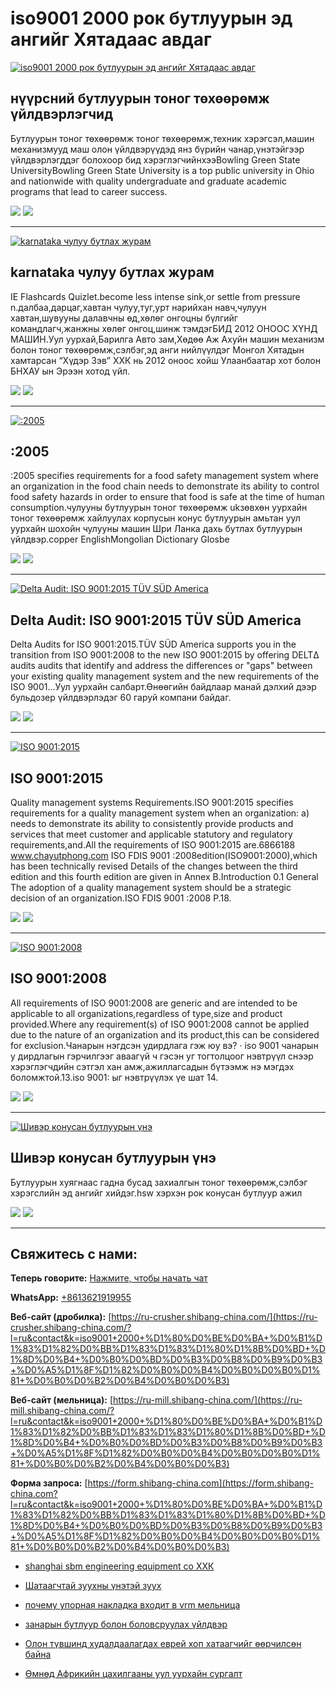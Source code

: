 # iso9001 2000 рок бутлуурын эд ангийг Хятадаас авдаг

<a href="https://swt.shibang-china.com/?l=ru&img&k=iso9001+2000+%D1%80%D0%BE%D0%BA+%D0%B1%D1%83%D1%82%D0%BB%D1%83%D1%83%D1%80%D1%8B%D0%BD+%D1%8D%D0%B4+%D0%B0%D0%BD%D0%B3%D0%B8%D0%B9%D0%B3+%D0%A5%D1%8F%D1%82%D0%B0%D0%B4%D0%B0%D0%B0%D1%81+%D0%B0%D0%B2%D0%B4%D0%B0%D0%B3" target="_blank">![iso9001 2000 рок бутлуурын эд ангийг Хятадаас авдаг](http://static.shibang-china.com/all-800x300/528.jpg)</a>

## нүүрсний бутлуурын тоног төхөөрөмж үйлдвэрлэгчид
Бутлуурын тоног төхөөрөмж тоног төхөөрөмж,техник хэрэгсэл,машин механизмууд маш олон үйлдвэрүүдэд янз бүрийн чанар,үнэтэйгээр үйлдвэрлэгддэг болохоор бид хэрэглэгчийнхээBowling Green State UniversityBowling Green State University is a top public university in Ohio and nationwide with quality undergraduate and graduate academic programs that lead to career success.


<a href="https://whatsapp.shibangsoft.com/WhatsApp.php" target="_blank" title="WhatsApp">![](http://static.shibang-china.com/icon/whatsapp.png)</a> <a href="https://swt.shibang-china.com/?l=ru&icon&k=iso9001+2000+%D1%80%D0%BE%D0%BA+%D0%B1%D1%83%D1%82%D0%BB%D1%83%D1%83%D1%80%D1%8B%D0%BD+%D1%8D%D0%B4+%D0%B0%D0%BD%D0%B3%D0%B8%D0%B9%D0%B3+%D0%A5%D1%8F%D1%82%D0%B0%D0%B4%D0%B0%D0%B0%D1%81+%D0%B0%D0%B2%D0%B4%D0%B0%D0%B3" target="_blank">![](http://static.shibang-china.com/icon/chat-ru.png)</a>

---

<a href="https://swt.shibang-china.com/?l=ru&img&k=iso9001+2000+%D1%80%D0%BE%D0%BA+%D0%B1%D1%83%D1%82%D0%BB%D1%83%D1%83%D1%80%D1%8B%D0%BD+%D1%8D%D0%B4+%D0%B0%D0%BD%D0%B3%D0%B8%D0%B9%D0%B3+%D0%A5%D1%8F%D1%82%D0%B0%D0%B4%D0%B0%D0%B0%D1%81+%D0%B0%D0%B2%D0%B4%D0%B0%D0%B3" target="_blank">![karnataka чулуу бутлах журам](http://static.shibang-china.com/all-800x300/1247.jpg)</a>

## karnataka чулуу бутлах журам
IE Flashcards Quizlet.become less intense sink,or settle from pressure n.далбаа,дарцаг,хавтан чулуу,туг,урт нарийхан навч,чулуун хавтан,шувууны далавчны өд,хөлөг онгоцны бүлгийг командлагч,жанжны хөлөг онгоц,шинж тэмдэгБИД 2012 ОНООС ХҮНД МАШИН.Уул уурхай,Барилга Авто зам,Хөдөө Аж Ахуйн машин механизм болон тоног төхөөрөмж,сэлбэг,эд анги нийлүүлдэг Монгол Хятадын хамтарсан “Хүдэр Зэв” ХХК нь 2012 оноос хойш Улаанбаатар хот болон БНХАУ ын Эрээн хотод үйл.


<a href="https://whatsapp.shibangsoft.com/WhatsApp.php" target="_blank" title="WhatsApp">![](http://static.shibang-china.com/icon/whatsapp.png)</a> <a href="https://swt.shibang-china.com/?l=ru&icon&k=iso9001+2000+%D1%80%D0%BE%D0%BA+%D0%B1%D1%83%D1%82%D0%BB%D1%83%D1%83%D1%80%D1%8B%D0%BD+%D1%8D%D0%B4+%D0%B0%D0%BD%D0%B3%D0%B8%D0%B9%D0%B3+%D0%A5%D1%8F%D1%82%D0%B0%D0%B4%D0%B0%D0%B0%D1%81+%D0%B0%D0%B2%D0%B4%D0%B0%D0%B3" target="_blank">![](http://static.shibang-china.com/icon/chat-ru.png)</a>

---

<a href="https://swt.shibang-china.com/?l=ru&img&k=iso9001+2000+%D1%80%D0%BE%D0%BA+%D0%B1%D1%83%D1%82%D0%BB%D1%83%D1%83%D1%80%D1%8B%D0%BD+%D1%8D%D0%B4+%D0%B0%D0%BD%D0%B3%D0%B8%D0%B9%D0%B3+%D0%A5%D1%8F%D1%82%D0%B0%D0%B4%D0%B0%D0%B0%D1%81+%D0%B0%D0%B2%D0%B4%D0%B0%D0%B3" target="_blank">![:2005](http://static.shibang-china.com/all-800x300/1025.jpg)</a>

## :2005
:2005 specifies requirements for a food safety management system where an organization in the food chain needs to demonstrate its ability to control food safety hazards in order to ensure that food is safe at the time of human consumption.чулууны бутлуурын тоног төхөөрөмж ukзөвхөн уурхайн тоног төхөөрөмж хайлуулах корпусын конус бутлуурын амьтан уул уурхайн шохойн чулууны машин Шри Ланка дахь бутлах бутлуурын үйлдвэр.copper EnglishMongolian Dictionary Glosbe


<a href="https://whatsapp.shibangsoft.com/WhatsApp.php" target="_blank" title="WhatsApp">![](http://static.shibang-china.com/icon/whatsapp.png)</a> <a href="https://swt.shibang-china.com/?l=ru&icon&k=iso9001+2000+%D1%80%D0%BE%D0%BA+%D0%B1%D1%83%D1%82%D0%BB%D1%83%D1%83%D1%80%D1%8B%D0%BD+%D1%8D%D0%B4+%D0%B0%D0%BD%D0%B3%D0%B8%D0%B9%D0%B3+%D0%A5%D1%8F%D1%82%D0%B0%D0%B4%D0%B0%D0%B0%D1%81+%D0%B0%D0%B2%D0%B4%D0%B0%D0%B3" target="_blank">![](http://static.shibang-china.com/icon/chat-ru.png)</a>

---

<a href="https://swt.shibang-china.com/?l=ru&img&k=iso9001+2000+%D1%80%D0%BE%D0%BA+%D0%B1%D1%83%D1%82%D0%BB%D1%83%D1%83%D1%80%D1%8B%D0%BD+%D1%8D%D0%B4+%D0%B0%D0%BD%D0%B3%D0%B8%D0%B9%D0%B3+%D0%A5%D1%8F%D1%82%D0%B0%D0%B4%D0%B0%D0%B0%D1%81+%D0%B0%D0%B2%D0%B4%D0%B0%D0%B3" target="_blank">![Delta Audit: ISO 9001:2015 T&#220;V S&#220;D America](http://static.shibang-china.com/all-800x300/1414.jpg)</a>

## Delta Audit: ISO 9001:2015 T&#220;V S&#220;D America
Delta Audits for ISO 9001:2015.T&#220;V S&#220;D America supports you in the transition from ISO 9001:2008 to the new ISO 9001:2015 by offering DELTΔ audits audits that identify and address the differences or &quot;gaps&quot; between your existing quality management system and the new requirements of the ISO 9001…Уул уурхайн салбарт.Өнөөгийн байдлаар манай дэлхий дээр бульдозер үйлдвэрлэдэг 60 гаруй компани байдаг.


<a href="https://whatsapp.shibangsoft.com/WhatsApp.php" target="_blank" title="WhatsApp">![](http://static.shibang-china.com/icon/whatsapp.png)</a> <a href="https://swt.shibang-china.com/?l=ru&icon&k=iso9001+2000+%D1%80%D0%BE%D0%BA+%D0%B1%D1%83%D1%82%D0%BB%D1%83%D1%83%D1%80%D1%8B%D0%BD+%D1%8D%D0%B4+%D0%B0%D0%BD%D0%B3%D0%B8%D0%B9%D0%B3+%D0%A5%D1%8F%D1%82%D0%B0%D0%B4%D0%B0%D0%B0%D1%81+%D0%B0%D0%B2%D0%B4%D0%B0%D0%B3" target="_blank">![](http://static.shibang-china.com/icon/chat-ru.png)</a>

---

<a href="https://swt.shibang-china.com/?l=ru&img&k=iso9001+2000+%D1%80%D0%BE%D0%BA+%D0%B1%D1%83%D1%82%D0%BB%D1%83%D1%83%D1%80%D1%8B%D0%BD+%D1%8D%D0%B4+%D0%B0%D0%BD%D0%B3%D0%B8%D0%B9%D0%B3+%D0%A5%D1%8F%D1%82%D0%B0%D0%B4%D0%B0%D0%B0%D1%81+%D0%B0%D0%B2%D0%B4%D0%B0%D0%B3" target="_blank">![ISO 9001:2015](http://static.shibang-china.com/all-800x300/265.jpg)</a>

## ISO 9001:2015
Quality management systems Requirements.ISO 9001:2015 specifies requirements for a quality management system when an organization: a) needs to demonstrate its ability to consistently provide products and services that meet customer and applicable statutory and regulatory requirements,and.All the requirements of ISO 9001:2015 are.6866188 www.chayutphong.com ISO FDIS 9001 :2008edition(ISO9001:2000),which has been technically revised Details of the changes between the third edition and this fourth edition are given in Annex B.Introduction 0.1 General The adoption of a quality management system should be a strategic decision of an organization.ISO FDIS 9001 :2008 P.18.


<a href="https://whatsapp.shibangsoft.com/WhatsApp.php" target="_blank" title="WhatsApp">![](http://static.shibang-china.com/icon/whatsapp.png)</a> <a href="https://swt.shibang-china.com/?l=ru&icon&k=iso9001+2000+%D1%80%D0%BE%D0%BA+%D0%B1%D1%83%D1%82%D0%BB%D1%83%D1%83%D1%80%D1%8B%D0%BD+%D1%8D%D0%B4+%D0%B0%D0%BD%D0%B3%D0%B8%D0%B9%D0%B3+%D0%A5%D1%8F%D1%82%D0%B0%D0%B4%D0%B0%D0%B0%D1%81+%D0%B0%D0%B2%D0%B4%D0%B0%D0%B3" target="_blank">![](http://static.shibang-china.com/icon/chat-ru.png)</a>

---

<a href="https://swt.shibang-china.com/?l=ru&img&k=iso9001+2000+%D1%80%D0%BE%D0%BA+%D0%B1%D1%83%D1%82%D0%BB%D1%83%D1%83%D1%80%D1%8B%D0%BD+%D1%8D%D0%B4+%D0%B0%D0%BD%D0%B3%D0%B8%D0%B9%D0%B3+%D0%A5%D1%8F%D1%82%D0%B0%D0%B4%D0%B0%D0%B0%D1%81+%D0%B0%D0%B2%D0%B4%D0%B0%D0%B3" target="_blank">![ISO 9001:2008](http://static.shibang-china.com/all-800x300/86.jpg)</a>

## ISO 9001:2008
All requirements of ISO 9001:2008 are generic and are intended to be applicable to all organizations,regardless of type,size and product provided.Where any requirement(s) of ISO 9001:2008 cannot be applied due to the nature of an organization and its product,this can be considered for exclusion.Чанарын нэгдсэн удирдлага гэж юу вэ?&nbsp;&#0183;&#32;iso 9001 чанарын у дирдлагын гэрчилгээг аваагүй ч гэсэн уг тогтолцоог нэвтрүүл снээр хэрэглэгчдийн сэтгэл хан амж,ажиллагсадын бүтээмж нэ мэгдэх боломжтой.13.iso 9001: ыг нэвтрүүлэх үе шат 14.


<a href="https://whatsapp.shibangsoft.com/WhatsApp.php" target="_blank" title="WhatsApp">![](http://static.shibang-china.com/icon/whatsapp.png)</a> <a href="https://swt.shibang-china.com/?l=ru&icon&k=iso9001+2000+%D1%80%D0%BE%D0%BA+%D0%B1%D1%83%D1%82%D0%BB%D1%83%D1%83%D1%80%D1%8B%D0%BD+%D1%8D%D0%B4+%D0%B0%D0%BD%D0%B3%D0%B8%D0%B9%D0%B3+%D0%A5%D1%8F%D1%82%D0%B0%D0%B4%D0%B0%D0%B0%D1%81+%D0%B0%D0%B2%D0%B4%D0%B0%D0%B3" target="_blank">![](http://static.shibang-china.com/icon/chat-ru.png)</a>

---

<a href="https://swt.shibang-china.com/?l=ru&img&k=iso9001+2000+%D1%80%D0%BE%D0%BA+%D0%B1%D1%83%D1%82%D0%BB%D1%83%D1%83%D1%80%D1%8B%D0%BD+%D1%8D%D0%B4+%D0%B0%D0%BD%D0%B3%D0%B8%D0%B9%D0%B3+%D0%A5%D1%8F%D1%82%D0%B0%D0%B4%D0%B0%D0%B0%D1%81+%D0%B0%D0%B2%D0%B4%D0%B0%D0%B3" target="_blank">![Шивэр конусан бутлуурын үнэ](http://static.shibang-china.com/all-800x300/499.jpg)</a>

## Шивэр конусан бутлуурын үнэ
Бутлуурын хуягнаас гадна бусад захиалгын тоног төхөөрөмж,сэлбэг хэрэгслийн эд ангийг хийдэг.hsw хэрхэн рок конусан бутлуур ажил

<a href="https://whatsapp.shibangsoft.com/WhatsApp.php" target="_blank" title="WhatsApp">![](http://static.shibang-china.com/icon/whatsapp.png)</a> <a href="https://swt.shibang-china.com/?l=ru&icon&k=iso9001+2000+%D1%80%D0%BE%D0%BA+%D0%B1%D1%83%D1%82%D0%BB%D1%83%D1%83%D1%80%D1%8B%D0%BD+%D1%8D%D0%B4+%D0%B0%D0%BD%D0%B3%D0%B8%D0%B9%D0%B3+%D0%A5%D1%8F%D1%82%D0%B0%D0%B4%D0%B0%D0%B0%D1%81+%D0%B0%D0%B2%D0%B4%D0%B0%D0%B3" target="_blank">![](http://static.shibang-china.com/icon/chat-ru.png)</a>

---
## Свяжитесь с нами:

**Теперь говорите:** [Нажмите, чтобы начать чат](https://swt.shibang-china.com?l=ru&contact&k=iso9001+2000+%D1%80%D0%BE%D0%BA+%D0%B1%D1%83%D1%82%D0%BB%D1%83%D1%83%D1%80%D1%8B%D0%BD+%D1%8D%D0%B4+%D0%B0%D0%BD%D0%B3%D0%B8%D0%B9%D0%B3+%D0%A5%D1%8F%D1%82%D0%B0%D0%B4%D0%B0%D0%B0%D1%81+%D0%B0%D0%B2%D0%B4%D0%B0%D0%B3)

**WhatsApp:**  [+8613621919955](https://whatsapp.shibangsoft.com/WhatsApp.php)

**Веб-сайт (дробилка):** [https://ru-crusher.shibang-china.com/](https://ru-crusher.shibang-china.com/?l=ru&contact&k=iso9001+2000+%D1%80%D0%BE%D0%BA+%D0%B1%D1%83%D1%82%D0%BB%D1%83%D1%83%D1%80%D1%8B%D0%BD+%D1%8D%D0%B4+%D0%B0%D0%BD%D0%B3%D0%B8%D0%B9%D0%B3+%D0%A5%D1%8F%D1%82%D0%B0%D0%B4%D0%B0%D0%B0%D1%81+%D0%B0%D0%B2%D0%B4%D0%B0%D0%B3)

**Веб-сайт (мельница):** [https://ru-mill.shibang-china.com/](https://ru-mill.shibang-china.com/?l=ru&contact&k=iso9001+2000+%D1%80%D0%BE%D0%BA+%D0%B1%D1%83%D1%82%D0%BB%D1%83%D1%83%D1%80%D1%8B%D0%BD+%D1%8D%D0%B4+%D0%B0%D0%BD%D0%B3%D0%B8%D0%B9%D0%B3+%D0%A5%D1%8F%D1%82%D0%B0%D0%B4%D0%B0%D0%B0%D1%81+%D0%B0%D0%B2%D0%B4%D0%B0%D0%B3)

**Форма запроса:** [https://form.shibang-china.com](https://form.shibang-china.com?l=ru&contact&k=iso9001+2000+%D1%80%D0%BE%D0%BA+%D0%B1%D1%83%D1%82%D0%BB%D1%83%D1%83%D1%80%D1%8B%D0%BD+%D1%8D%D0%B4+%D0%B0%D0%BD%D0%B3%D0%B8%D0%B9%D0%B3+%D0%A5%D1%8F%D1%82%D0%B0%D0%B4%D0%B0%D0%B0%D1%81+%D0%B0%D0%B2%D0%B4%D0%B0%D0%B3)

* [shanghai sbm engineering equipment co ХХК](../130/shanghai%20sbm%20engineering%20equipment%20co%20%D0%A5%D0%A5%D0%9A.md)

* [Шатаагчтай зуухны үнэтэй зуух](../127/%D0%A8%D0%B0%D1%82%D0%B0%D0%B0%D0%B3%D1%87%D1%82%D0%B0%D0%B9%20%D0%B7%D1%83%D1%83%D1%85%D0%BD%D1%8B%20%D2%AF%D0%BD%D1%8D%D1%82%D1%8D%D0%B9%20%D0%B7%D1%83%D1%83%D1%85.md)

* [почему упорная накладка входит в vrm мельница](../126/%D0%BF%D0%BE%D1%87%D0%B5%D0%BC%D1%83%20%D1%83%D0%BF%D0%BE%D1%80%D0%BD%D0%B0%D1%8F%20%D0%BD%D0%B0%D0%BA%D0%BB%D0%B0%D0%B4%D0%BA%D0%B0%20%D0%B2%D1%85%D0%BE%D0%B4%D0%B8%D1%82%20%D0%B2%20vrm%20%D0%BC%D0%B5%D0%BB%D1%8C%D0%BD%D0%B8%D1%86%D0%B0.md)

* [занарын бутлуур болон боловсруулах үйлдвэр](../127/%D0%B7%D0%B0%D0%BD%D0%B0%D1%80%D1%8B%D0%BD%20%D0%B1%D1%83%D1%82%D0%BB%D1%83%D1%83%D1%80%20%D0%B1%D0%BE%D0%BB%D0%BE%D0%BD%20%D0%B1%D0%BE%D0%BB%D0%BE%D0%B2%D1%81%D1%80%D1%83%D1%83%D0%BB%D0%B0%D1%85%20%D2%AF%D0%B9%D0%BB%D0%B4%D0%B2%D1%8D%D1%80.md)

* [Олон түвшинд худалдаалагдах еврей хоп хатаагчийг өөрчилсөн байна](../126/%D0%9E%D0%BB%D0%BE%D0%BD%20%D1%82%D2%AF%D0%B2%D1%88%D0%B8%D0%BD%D0%B4%20%D1%85%D1%83%D0%B4%D0%B0%D0%BB%D0%B4%D0%B0%D0%B0%D0%BB%D0%B0%D0%B3%D0%B4%D0%B0%D1%85%20%D0%B5%D0%B2%D1%80%D0%B5%D0%B9%20%D1%85%D0%BE%D0%BF%20%D1%85%D0%B0%D1%82%D0%B0%D0%B0%D0%B3%D1%87%D0%B8%D0%B9%D0%B3%20%D3%A9%D3%A9%D1%80%D1%87%D0%B8%D0%BB%D1%81%D3%A9%D0%BD%20%D0%B1%D0%B0%D0%B9%D0%BD%D0%B0.md)

* [Өмнөд Африкийн цахилгааны уул уурхайн сургалт](../127/%D3%A8%D0%BC%D0%BD%D3%A9%D0%B4%20%D0%90%D1%84%D1%80%D0%B8%D0%BA%D0%B8%D0%B9%D0%BD%20%D1%86%D0%B0%D1%85%D0%B8%D0%BB%D0%B3%D0%B0%D0%B0%D0%BD%D1%8B%20%D1%83%D1%83%D0%BB%20%D1%83%D1%83%D1%80%D1%85%D0%B0%D0%B9%D0%BD%20%D1%81%D1%83%D1%80%D0%B3%D0%B0%D0%BB%D1%82.md)